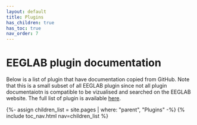 ```yaml
---
layout: default
title: Plugins
has_children: true
has_toc: true
nav_order: 7
---
```

# EEGLAB plugin documentation

Below is a list of plugin that have documentation copied from GitHub. Note that this is a small subset of all EEGLAB plugin since not all plugin documentaiotn is compatible to be vizualised and searched on the EEGLAB website. The full list of plugin is available [here](https://sccn.ucsd.edu/eeglab/plugin_uploader/plugin_list_all.php).

{%- assign children_list = site.pages | where: "parent", "Plugins" -%}
{% include toc_nav.html nav=children_list %}

